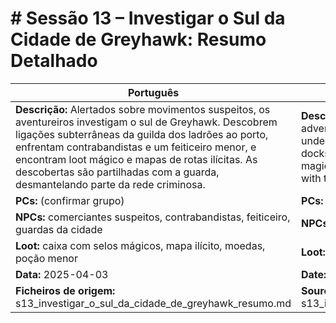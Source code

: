 # # Sessão 13 – Investigar o Sul da Cidade de Greyhawk: Resumo Detalhado

| Português | English |
|-----------|---------|
| **Descrição:** Alertados sobre movimentos suspeitos, os aventureiros investigam o sul de Greyhawk. Descobrem ligações subterrâneas da guilda dos ladrões ao porto, enfrentam contrabandistas e um feiticeiro menor, e encontram loot mágico e mapas de rotas ilícitas. As descobertas são partilhadas com a guarda, desmantelando parte da rede criminosa.<br> | **Description:** Alerted to suspicious activity, the adventurers investigate southern Greyhawk. They uncover underground connections from the thieves’ guild to the docks, confront smugglers and a minor wizard, and find magical loot and illicit route maps. Discoveries are shared with the guard, disrupting part of the criminal network.<br> |
| **PCs:** (confirmar grupo) | **PCs:** (confirm party) |
| **NPCs:** comerciantes suspeitos, contrabandistas, feiticeiro, guardas da cidade | **NPCs:** shady merchants, smugglers, wizard, city guards |
| **Loot:** caixa com selos mágicos, mapa ilícito, moedas, poção menor | **Loot:** box with magic seals, illicit map, coins, minor potion |
| **Data:** 2025-04-03 | **Date:** 2025-04-03 |
| **Ficheiros de origem:** s13_investigar_o_sul_da_cidade_de_greyhawk_resumo.md | **Source files:** s13_investigar_o_sul_da_cidade_de_greyhawk_resumo.md |

